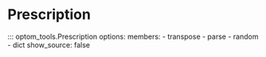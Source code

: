 # Prescription

::: optom_tools.Prescription
    options:
      members:
        - transpose
        - parse
        - random
        - dict
      show_source: false
